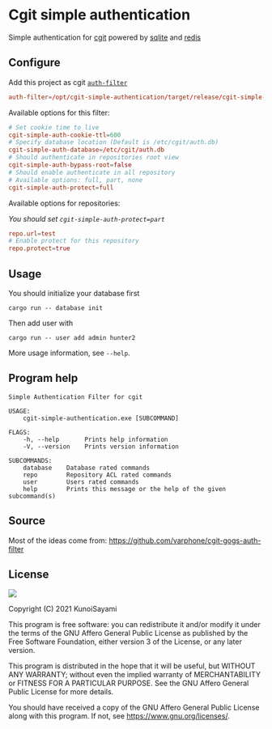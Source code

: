 # Cgit simple authentication

Simple authentication for [cgit](https://wiki.archlinux.org/title/Cgit) powered by [sqlite](https://wiki.archlinux.org/title/SQLite) and [redis](https://wiki.archlinux.org/title/Redis)

## Configure

Add this project as cgit [`auth-filter`](https://man.archlinux.org/man/cgitrc.5#FILTER_API)

```conf
auth-filter=/opt/cgit-simple-authentication/target/release/cgit-simple-authentication
```

Available options for this filter:

```conf
# Set cookie time to live
cgit-simple-auth-cookie-ttl=600
# Specify database location (Default is /etc/cgit/auth.db) 
cgit-simple-auth-database=/etc/cgit/auth.db
# Should authenticate in repositories root view
cgit-simple-auth-bypass-root=false
# Should enable authenticate in all repository
# Available options: full, part, none
cgit-simple-auth-protect=full
```

Available options for repositories:

_You should set `cgit-simple-auth-protect=part`_

```conf
repo.url=test
# Enable protect for this repository
repo.protect=true
```

## Usage

You should initialize your database first

```shell
cargo run -- database init
```

Then add user with

```shell
cargo run -- user add admin hunter2
```

More usage information, see `--help`.

## Program help

```plain
Simple Authentication Filter for cgit

USAGE:
    cgit-simple-authentication.exe [SUBCOMMAND]

FLAGS:
    -h, --help       Prints help information
    -V, --version    Prints version information

SUBCOMMANDS:
    database    Database rated commands
    repo        Repository ACL rated commands
    user        Users rated commands
    help        Prints this message or the help of the given subcommand(s)
```

## Source

Most of the ideas come from: https://github.com/varphone/cgit-gogs-auth-filter

## License

[![](https://www.gnu.org/graphics/agplv3-155x51.png)](https://www.gnu.org/licenses/agpl-3.0.txt)

Copyright (C) 2021 KunoiSayami

This program is free software: you can redistribute it and/or modify it under the terms of the GNU Affero General Public License as published by the Free Software Foundation, either version 3 of the License, or any later version.

This program is distributed in the hope that it will be useful, but WITHOUT ANY WARRANTY; without even the implied warranty of MERCHANTABILITY or FITNESS FOR A PARTICULAR PURPOSE. See the GNU Affero General Public License for more details.

You should have received a copy of the GNU Affero General Public License along with this program. If not, see <https://www.gnu.org/licenses/>.

